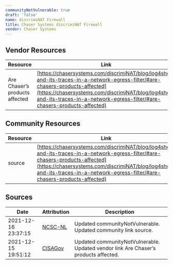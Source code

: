 ```yaml
---
communityNotVulnerable: true
draft: 'false'
name: discrimiNAT Firewall
title: Chaser Systems discrimiNAT Firewall
vendor: Chaser Systems
---
```


## Vendor Resources
| Resource | Link |
| --- | --- |
| Are Chaser’s products affected | [https://chasersystems.com/discrimiNAT/blog/log4shell-and-its-traces-in-a-network-egress-filter/#are-chasers-products-affected](https://chasersystems.com/discrimiNAT/blog/log4shell-and-its-traces-in-a-network-egress-filter/#are-chasers-products-affected) |

## Community Resources
| Resource | Link |
| --- | --- |
| source | [https://chasersystems.com/discrimiNAT/blog/log4shell-and-its-traces-in-a-network-egress-filter/#are-chasers-products-affected](https://chasersystems.com/discrimiNAT/blog/log4shell-and-its-traces-in-a-network-egress-filter/#are-chasers-products-affected) |


## Sources
| Date | Attribution | Description |
| --- | --- | --- |
| 2021-12-16 23:37:15 | [NCSC-NL](https://github.com/NCSC-NL/log4shell/blob/main/software/README.md) | Updated communityNotVulnerable. Updated community link source.  |
| 2021-12-15 19:51:12 | [CISAGov](https://raw.githubusercontent.com/cisagov/log4j-affected-db/develop/README.md) | Updated communityNotVulnerable. Updated vendor link Are Chaser’s products affected.  |
